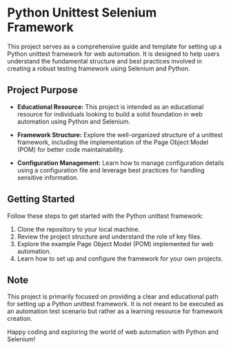 # Python Unittest Selenium Framework

This project serves as a comprehensive guide and template for setting up a Python unittest framework for web automation. It is designed to help users understand the fundamental structure and best practices involved in creating a robust testing framework using Selenium and Python.

## Project Purpose

- **Educational Resource:** This project is intended as an educational resource for individuals looking to build a solid foundation in web automation using Python and Selenium.

- **Framework Structure:** Explore the well-organized structure of a unittest framework, including the implementation of the Page Object Model (POM) for better code maintainability.

- **Configuration Management:** Learn how to manage configuration details using a configuration file and leverage best practices for handling sensitive information.

## Getting Started

Follow these steps to get started with the Python unittest framework:

1. Clone the repository to your local machine.
2. Review the project structure and understand the role of key files.
3. Explore the example Page Object Model (POM) implemented for web automation.
4. Learn how to set up and configure the framework for your own projects.

## Note

This project is primarily focused on providing a clear and educational path for setting up a Python unittest framework. It is not meant to be executed as an automation test scenario but rather as a learning resource for framework creation.

Happy coding and exploring the world of web automation with Python and Selenium!
